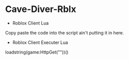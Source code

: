 # Cave-Diver-Rblx

- Roblox Client Lua

Copy paste the code into the script ain't putting it in here.

- Roblox Client Executer Lua

loadstring(game:HttpGet(""))()
